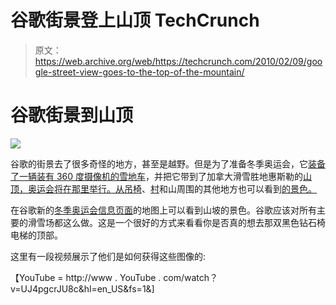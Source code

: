 # 谷歌街景登上山顶 TechCrunch

> 原文：<https://web.archive.org/web/https://techcrunch.com/2010/02/09/google-street-view-goes-to-the-top-of-the-mountain/>

# 谷歌街景到山顶

![](img/abcc8959681f1a3512b7346ef7581014.png)

谷歌的街景去了很多奇怪的地方，甚至是越野。但是为了准备冬季奥运会，它[装备了一辆装有 360 度摄像机的雪地车](https://web.archive.org/web/20221005194257/http://googleblog.blogspot.com/2010/02/vancouver-forecast-light-winds.html)，并把它带到了加拿大滑雪胜地惠斯勒的[山顶，奥运会将在那里举行。从吊椅](https://web.archive.org/web/20221005194257/http://maps.google.com/maps?q=Whistler+BC&ie=UTF8&hq=&hnear=Whistler,+Squamish-Lillooet+Regional+District,+British+Columbia,+Canada&gl=us&ei=NABuS67IBseWtgf5zKWDBg&ved=0CBAQ8gEwAA&t=h&layer=c&cbll=50.059139,-122.958391&panoid=Zzl28rqGJgaL2IdkUleP8A&cbp=12,234.28,,0,2.71&ll=50.059212,-122.958331&spn=0.067997,0.157585&z=13)、[村](https://web.archive.org/web/20221005194257/http://maps.google.com/maps?f=q&source=s_q&hl=en&geocode=&q=Whistler+Village&sll=50.113148,-122.953963&sspn=0.017861,0.045447&ie=UTF8&hq=&hnear=Whistler,+Squamish-Lillooet+Regional+District,+British+Columbia,+Canada&t=h&layer=c&cbll=50.113836,-122.955051&panoid=cnHl900tdnvu3pnLRPHExw&cbp=12,98.29,,0,-3.24&ll=50.113891,-122.955208&spn=0.01698,0.039396&z=15)和山周围的其他地方也可以看到[的景色。](https://web.archive.org/web/20221005194257/http://maps.google.com/maps?f=q&source=embed&hl=en&geocode=&q=7th+Heaven+Blackcomb&sll=50.136975,-123.113995&sspn=0.070527,0.181789&ie=UTF8&hq=&hnear=Whistler+Creekside,+Whistler,+Squamish-Lillooet+Regional+District,+British+Columbia,+Canada&t=h&layer=c&cbll=50.091691,-122.884881&panoid=9_RnssV1bVZw124AonKb1A&cbp=12,177.11,,0,5.17&ll=50.066616,-122.947054&spn=0.016997,0.039396&z=15)

在谷歌新的[冬季奥运会信息页面](https://web.archive.org/web/20221005194257/http://www.google.com/intl/en_ALL/landing/games10/index.html)的地图上可以看到山坡的景色。谷歌应该对所有主要的滑雪场都这么做。这是一个很好的方式来看看你是否真的想去那双黑色钻石椅电梯的顶部。

这里有一段视频展示了他们是如何获得这些图像的:

【YouTube = http://www . YouTube . com/watch？v=UJ4pgcrJU8c&hl=en_US&fs=1&]
